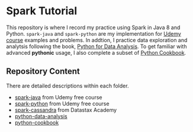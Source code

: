 # Spark Tutorial

This repository is where I record my practice using Spark in Java 8 and Python. `spark-java` and `spark-python` are my implementation for [Udemy course](https://www.udemy.com/apache-spark-course-with-java/) examples and problems. In addtion, I practice data exploration and analytsis following the book, [Python for Data Analysis](https://www.amazon.com/Python-Data-Analysis-Wrangling-IPython/dp/1449319793). To get familiar with advanced **pythonic** usage, I also complete a subset of [Python Cookbook](https://www.amazon.com/Python-Cookbook-Recipes-Mastering-ebook/dp/B00DQV4GGY).

## Repository Content

There are detailed descriptions within each folder.

* [spark-java](./spark-java) from Udemy free course
* [spark-python](./spark-python) from Udemy free course
* [spark-cassandra](./spark-cassandra) from Datastax Academy
* [python-data-analysis](./python-data-analysis)
* [python-cookbook](./python-cookbook)
